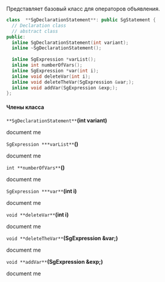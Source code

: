 Представляет базовый класс для операторов объявления.

```cpp
class  **SgDeclarationStatement**: public SgStatement {
  // Declaration class
  // abstract class
public:
  inline SgDeclarationStatement(int variant);
  inline ~SgDeclarationStatement();
  
  inline SgExpression *varList();
  inline int numberOfVars();
  inline SgExpression *var(int i);
  inline void deleteVar(int i);
  inline void deleteTheVar(SgExpression &var;);
  inline void addVar(SgExpression &exp;);
};
```

#### Члены класса

`**SgDeclarationStatement**`**(int variant)**

document me

`SgExpression ***varList**`**()**

document me

`int **numberOfVars**`**()**

document me

`SgExpression ***var**`**(int i)**

document me

`void **deleteVar**`**(int i)**

document me

`void **deleteTheVar**`**(SgExpression &var;)**

document me

`void **addVar**`**(SgExpression &exp;)**

document me



